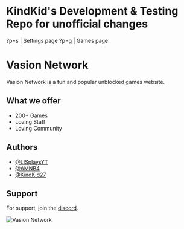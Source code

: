 # KindKid's Development & Testing Repo for unofficial changes
?p=s | Settings page
?p=g | Games page

# Vasion Network
Vasion Network is a fun and popular unblocked games website.
## What we offer
 - 200+ Games
 - Loving Staff 
 - Loving Community 

## Authors

- [@LISplaysYT](https://www.github.com/LISplaysYT)
- [@AMNB4](https://www.github.com/AMNB4)
- [@KindKid27](https://www.github.com/kindkid27)


## Support

For support, join the [discord](https://discord.gg/bdExKYm3d5).

![Vasion Network]([https://cdn.discordapp.com/attachments/1327494334139859004/1327499440654909552/PROPAGANDA.png?ex=6783f272&is=6782a0f2&hm=19d7a8e4e9649f288db631ef5e7333602c0248c8e2433a725bc8b4fec074ca02&](https://github.com/kindkid27/VasionTheGoat/blob/main/static/images/Screenshot%202025-01-17%208.45.05%20AM.png?raw=true))
